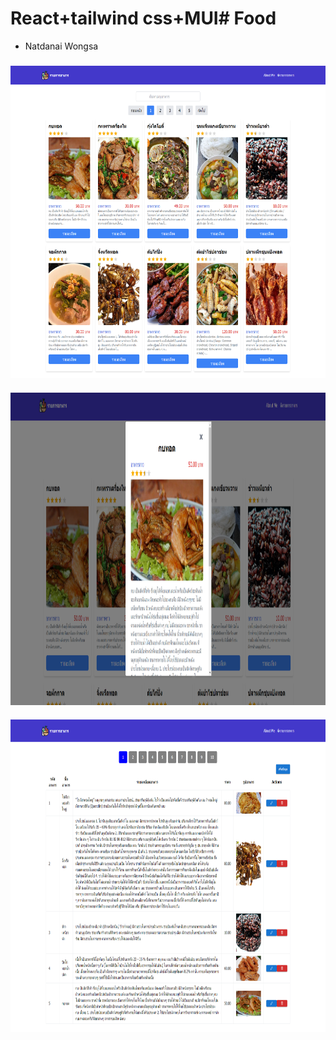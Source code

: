 # React+tailwind css+MUI# Food
* Natdanai Wongsa

### <ins> </ins> 
<img src="images/img1.png" alt="image1" width="820" height="500" align="center"/>

### <ins> </ins> 
<img src="images/img2.png" alt="image2" width="820" height="500" align="center"/>

### <ins>  </ins> 
<img src="images/img3.png" alt="image3" width="820" height="500" align="center"/>

### <ins> </ins> 
